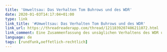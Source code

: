 ```yaml
---
title: 'Umweltsau: Das Verhalten Tom Buhrows und des WDR'
date: 2020-01-03T14:17:04+01:00
type: link
link_title: '#Umweltsau: Das Verhalten Tom Buhrows und des WDR'
link_url: https://threadreaderapp.com/thread/1211839207406211072.html
link_comment: Eine Zusammenfassung des unsäglichen Verhaltens des WDR und eine Chronologie des Versagens von Tom Buhrow als Intendant. Dem ist eigentlich nichts mehr hinzuzufügen. Ausser vielleicht, schade was aus dem WDR geworden ist, denn es ist nicht das erste Mal das sie so beschissen reagieren."
language: de
tags: [rundfunk,oeffetlich-rechtlich]
---
```

